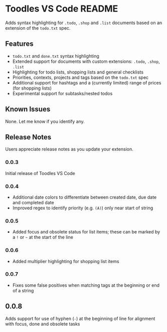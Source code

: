 # Toodles VS Code README

Adds syntax highlighting for `.todo`, `.shop` and `.list` documents based on an extension of the `todo.txt` spec.

## Features

- `todo.txt` and `done.txt` syntax highlighting
- Extended support for documents with custom extensions: `.todo`, `.shop`, `.list`
- Highlighting for todo lists, shopping lists and general checklists
- Priorities, contexts, projects and tags based on the `todo.txt` spec
- Additional support for hashtags and a (currently limited) range of prices (for shopping lists)
- Experimental support for subtasks/nested todos

## Known Issues

None. Let me know if you identify any.

## Release Notes

Users appreciate release notes as you update your extension.

### 0.0.3

Initial release of Toodles VS Code

### 0.0.4

- Additional date colors to differentiate between created date, due date and completed date
- Improved regex to identify priority (e.g. `(A)`) only near start of string

### 0.0.5

- Added focus and obsolete status for list items; these can be marked by a `!` or `~` at the start of the line

### 0.0.6

- Added multiplier highlighting for shopping list items

### 0.0.7

- Fixes some false positives when matching tags at the beginning or end of a string

## 0.0.8

Adds support for use of hyphen (`-`) at the beginning of line for alignment with focus, done and obsolete tasks
